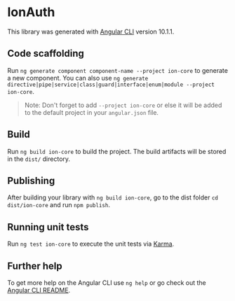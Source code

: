 # IonAuth

This library was generated with [Angular CLI](https://github.com/angular/angular-cli) version 10.1.1.

## Code scaffolding

Run `ng generate component component-name --project ion-core` to generate a new component. You can also use `ng generate directive|pipe|service|class|guard|interface|enum|module --project ion-core`.
> Note: Don't forget to add `--project ion-core` or else it will be added to the default project in your `angular.json` file. 

## Build

Run `ng build ion-core` to build the project. The build artifacts will be stored in the `dist/` directory.

## Publishing

After building your library with `ng build ion-core`, go to the dist folder `cd dist/ion-core` and run `npm publish`.

## Running unit tests

Run `ng test ion-core` to execute the unit tests via [Karma](https://karma-runner.github.io).

## Further help

To get more help on the Angular CLI use `ng help` or go check out the [Angular CLI README](https://github.com/angular/angular-cli/blob/master/README.md).
